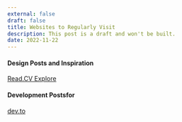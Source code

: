 ```yaml
---
external: false
draft: false
title: Websites to Regularly Visit
description: This post is a draft and won't be built.
date: 2022-11-22
---
```


#### Design Posts and Inspiration
[Read.CV Explore](https://read.cv/explore)

#### Development Postsfor
[dev.to](https://dev.to)
